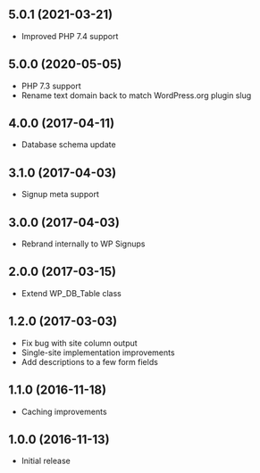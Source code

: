 ## 5.0.1 (2021-03-21)
* Improved PHP 7.4 support

## 5.0.0 (2020-05-05)
* PHP 7.3 support
* Rename text domain back to match WordPress.org plugin slug

## 4.0.0 (2017-04-11)
* Database schema update

## 3.1.0 (2017-04-03)
* Signup meta support

## 3.0.0 (2017-04-03)
* Rebrand internally to WP Signups

## 2.0.0 (2017-03-15)
* Extend WP_DB_Table class

## 1.2.0 (2017-03-03)
* Fix bug with site column output
* Single-site implementation improvements
* Add descriptions to a few form fields

## 1.1.0 (2016-11-18)
* Caching improvements

## 1.0.0 (2016-11-13)
* Initial release
